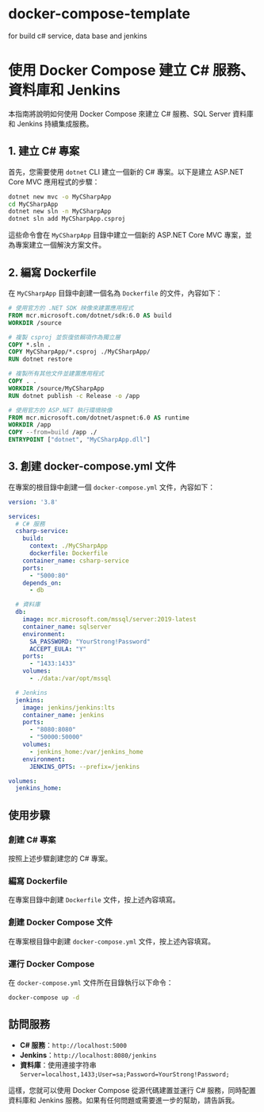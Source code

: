 # docker-compose-template
for build c# service, data base and jenkins


# 使用 Docker Compose 建立 C# 服務、資料庫和 Jenkins

本指南將說明如何使用 Docker Compose 來建立 C# 服務、SQL Server 資料庫和 Jenkins 持續集成服務。

## 1. 建立 C# 專案

首先，您需要使用 `dotnet` CLI 建立一個新的 C# 專案。以下是建立 ASP.NET Core MVC 應用程式的步驟：

```sh
dotnet new mvc -o MyCSharpApp
cd MyCSharpApp
dotnet new sln -n MyCSharpApp
dotnet sln add MyCSharpApp.csproj
```

這些命令會在 `MyCSharpApp` 目錄中建立一個新的 ASP.NET Core MVC 專案，並為專案建立一個解決方案文件。

## 2. 編寫 Dockerfile

在 `MyCSharpApp` 目錄中創建一個名為 `Dockerfile` 的文件，內容如下：

```Dockerfile
# 使用官方的 .NET SDK 映像來建置應用程式
FROM mcr.microsoft.com/dotnet/sdk:6.0 AS build
WORKDIR /source

# 複製 csproj 並恢復依賴項作為獨立層
COPY *.sln .
COPY MyCSharpApp/*.csproj ./MyCSharpApp/
RUN dotnet restore

# 複製所有其他文件並建置應用程式
COPY . .
WORKDIR /source/MyCSharpApp
RUN dotnet publish -c Release -o /app

# 使用官方的 ASP.NET 執行環境映像
FROM mcr.microsoft.com/dotnet/aspnet:6.0 AS runtime
WORKDIR /app
COPY --from=build /app ./
ENTRYPOINT ["dotnet", "MyCSharpApp.dll"]
```

## 3. 創建 docker-compose.yml 文件

在專案的根目錄中創建一個 `docker-compose.yml` 文件，內容如下：

```yaml
version: '3.8'

services:
  # C# 服務
  csharp-service:
    build:
      context: ./MyCSharpApp
      dockerfile: Dockerfile
    container_name: csharp-service
    ports:
      - "5000:80"
    depends_on:
      - db

  # 資料庫
  db:
    image: mcr.microsoft.com/mssql/server:2019-latest
    container_name: sqlserver
    environment:
      SA_PASSWORD: "YourStrong!Password"
      ACCEPT_EULA: "Y"
    ports:
      - "1433:1433"
    volumes:
      - ./data:/var/opt/mssql

  # Jenkins
  jenkins:
    image: jenkins/jenkins:lts
    container_name: jenkins
    ports:
      - "8080:8080"
      - "50000:50000"
    volumes:
      - jenkins_home:/var/jenkins_home
    environment:
      JENKINS_OPTS: --prefix=/jenkins

volumes:
  jenkins_home:
```

## 使用步驟

### 創建 C# 專案

按照上述步驟創建您的 C# 專案。

### 編寫 Dockerfile

在專案目錄中創建 `Dockerfile` 文件，按上述內容填寫。

### 創建 Docker Compose 文件

在專案根目錄中創建 `docker-compose.yml` 文件，按上述內容填寫。

### 運行 Docker Compose

在 `docker-compose.yml` 文件所在目錄執行以下命令：

```sh
docker-compose up -d
```

## 訪問服務

- **C# 服務**：`http://localhost:5000`
- **Jenkins**：`http://localhost:8080/jenkins`
- **資料庫**：使用連接字符串 `Server=localhost,1433;User=sa;Password=YourStrong!Password;`

這樣，您就可以使用 Docker Compose 從源代碼建置並運行 C# 服務，同時配置資料庫和 Jenkins 服務。如果有任何問題或需要進一步的幫助，請告訴我。
